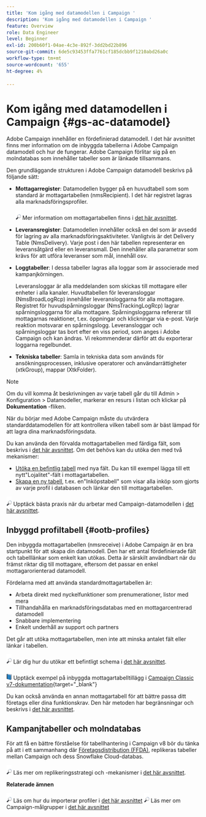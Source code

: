 ```yaml
---
title: 'Kom igång med datamodellen i Campaign '
description: 'Kom igång med datamodellen i Campaign '
feature: Overview
role: Data Engineer
level: Beginner
exl-id: 200b60f1-04ae-4c3e-892f-3dd2bd22b896
source-git-commit: 6de5c93453ffa7761cf185dcbb9f1210abd26a0c
workflow-type: tm+mt
source-wordcount: '655'
ht-degree: 4%

---
```


# Kom igång med datamodellen i Campaign {#gs-ac-datamodel}

Adobe Campaign innehåller en fördefinierad datamodell. I det här avsnittet finns mer information om de inbyggda tabellerna i Adobe Campaign datamodell och hur de fungerar. Adobe Campaign förlitar sig på en molndatabas som innehåller tabeller som är länkade tillsammans.

Den grundläggande strukturen i Adobe Campaign datamodell beskrivs på följande sätt:

* **Mottagarregister**: Datamodellen bygger på en huvudtabell som som standard är mottagartabellen (nmsRecipient). I det här registret lagras alla marknadsföringsprofiler.

   ![](../assets/do-not-localize/glass.png) Mer information om mottagartabellen finns i [det här avsnittet](#ootb-profiles).

* **Leveransregister**: Datamodellen innehåller också en del som är avsedd för lagring av alla marknadsföringsaktiviteter. Vanligtvis är det Delivery Table (NmsDelivery). Varje post i den här tabellen representerar en leveransåtgärd eller en leveransmall. Den innehåller alla parametrar som krävs för att utföra leveranser som mål, innehåll osv.

* **Loggtabeller**: I dessa tabeller lagras alla loggar som är associerade med kampanjkörningen.

   Leveransloggar är alla meddelanden som skickas till mottagare eller enheter i alla kanaler. Huvudtabellen för leveransloggar (NmsBroadLogRcp) innehåller leveransloggarna för alla mottagare.
Registret för huvudspårningsloggar (NmsTrackingLogRcp) lagrar spårningsloggarna för alla mottagare. Spårningsloggarna refererar till mottagarnas reaktioner, t.ex. öppningar och klickningar via e-post. Varje reaktion motsvarar en spårningslogg.
Leveransloggar och spårningsloggar tas bort efter en viss period, som anges i Adobe Campaign och kan ändras. Vi rekommenderar därför att du exporterar loggarna regelbundet.

* **Tekniska tabeller**: Samla in tekniska data som används för ansökningsprocessen, inklusive operatorer och användarrättigheter (xtkGroup), mappar (XtkFolder).

>[!NOTE]
>
>Om du vill komma åt beskrivningen av varje tabell går du till Admin > Konfiguration > Datamodeller, markerar en resurs i listan och klickar på **Dokumentation** -fliken.

När du börjar med Adobe Campaign måste du utvärdera standarddatamodellen för att kontrollera vilken tabell som är bäst lämpad för att lagra dina marknadsföringsdata.

Du kan använda den förvalda mottagartabellen med färdiga fält, som beskrivs i [det här avsnittet](#ootb-profiles). Om det behövs kan du utöka den med två mekanismer:

* [Utöka en befintlig tabell](extend-schema.md) med nya fält. Du kan till exempel lägga till ett nytt&quot;Lojalitet&quot;-fält i mottagartabellen.
* [Skapa en ny tabell](create-schema.md), t.ex. en&quot;Inköpstabell&quot; som visar alla inköp som gjorts av varje profil i databasen och länkar den till mottagartabellen.

![](../assets/do-not-localize/glass.png) Upptäck bästa praxis när du arbetar med Campaign-datamodellen i [det här avsnittet](datamodel-best-practices.md).

## Inbyggd profiltabell {#ootb-profiles}

Den inbyggda mottagartabellen (nmsreceive) i Adobe Campaign är en bra startpunkt för att skapa din datamodell. Den har ett antal fördefinierade fält och tabelllänkar som enkelt kan utökas. Detta är särskilt användbart när du främst riktar dig till mottagare, eftersom det passar en enkel mottagarorienterad datamodell.

Fördelarna med att använda standardmottagartabellen är:

* Arbeta direkt med nyckelfunktioner som prenumerationer, listor med mera
* Tillhandahålla en marknadsföringsdatabas med en mottagarcentrerad datamodell
* Snabbare implementering
* Enkelt underhåll av support och partners

Det går att utöka mottagartabellen, men inte att minska antalet fält eller länkar i tabellen.

![](../assets/do-not-localize/glass.png) Lär dig hur du utökar ett befintligt schema i [det här avsnittet](extend-schema.md).

![](../assets/do-not-localize/book.png) Upptäck exempel på inbyggda mottagartabelltillägg i [Campaign Classic v7-dokumentation](https://experienceleague.adobe.com/docs/campaign-classic/using/configuring-campaign-classic/editing-schemas/examples-of-schemas-edition.html?lang=en#extending-a-table){target=&quot;_blank&quot;}

Du kan också använda en annan mottagartabell för att bättre passa ditt företags eller dina funktionskrav. Den här metoden har begränsningar och beskrivs i [det här avsnittet](custom-recipient.md).

## Kampanjtabeller och molndatabas

För att få en bättre förståelse för tabellhantering i Campaign v8 bör du tänka på att i ett sammanhang där [Företagsdistribution (FFDA)](../architecture/enterprise-deployment.md), replikeras tabeller mellan Campaign och dess Snowflake Cloud-databas.

![](../assets/do-not-localize/glass.png) Läs mer om replikeringsstrategi och -mekanismer i [det här avsnittet](../architecture/replication.md).

**Relaterade ämnen**

![](../assets/do-not-localize/glass.png) Läs om hur du importerar profiler i [det här avsnittet](../start/import.md)
![](../assets/do-not-localize/glass.png) Läs mer om Campaign-målgrupper i [det här avsnittet](../start/audiences.md)
